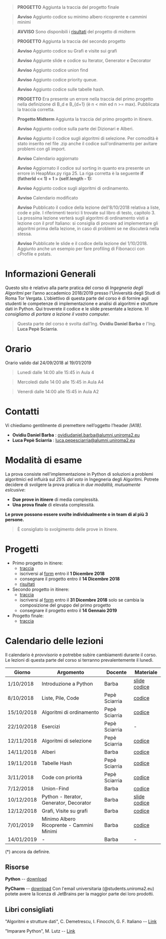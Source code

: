 > **PROGETTO** Aggiunta la traccia del progetto finale 

> **Avviso** Aggiunto codice su minimo albero ricoprente e cammini minimi

> **AVVISO** Sono disponibili i [risultati][16] del progetto di midterm

> **PROGETTO** Aggiunta la traccia del secondo progetto

> **Avviso** Aggiunto codice su Grafi e visite sui grafi

> **Avviso** Aggiunte slide e codice su Iterator, Generator e Decorator

> **Avviso** Aggiunto codice union find

> **Avviso** Aggiunto codice priority queue.

> **Avviso** Aggiunto codice sulle tabelle hash.

> **PROGETTO** Era presente un errore nella traccia del primo progetto nella definizione di B_d e B_{d+1} (è n < min ed n >= max). Pubblicata la traccia corretta.

> **Progetto Midterm** Aggiunta la traccia del primo progetto in itinere.

> **Avviso** Aggiunto codice sulla parte dei Dizionari e Alberi.

> **Avviso** Aggiunto il codice sugli algoritmi di selezione. Per comodità è stato inserito nel file .zip anche il codice sull'ordinamento per avitare problemi con gli import.

> **Avviso** Calendario aggiornato

> **Avviso** Aggiornato il codice sul sorting in quanto era presente un errore in HeapMax.py riga 25. La riga corretta è la seguente **if (fatherId << 1) + 1 > (self.length - 1):**

> **Avviso** Aggiunto codice sugli algoritmi di ordinamento. 

> **Avviso** Calendario modificato

> **Avviso** Pubblicato il codice della lezione dell'8/10/2018 relativa a liste, code e pile. I riferimenti teorici li trovate sul libro di testo, capitolo 3. La prossima lezione verterà sugli algoritmi di ordinamento visti a lezione con il prof Italiano: si consiglia di provare ad implementare gli algoritmi prima della lezione, in caso di problemi se ne discuterà nella stessa.

> **Avviso** Pubblicate le slide e il codice della lezione del 1/10/2018. Aggiunto anche un esempio per fare profiling di Fibonacci con cProfile e pstats.

# Informazioni Generali
Questo sito è relativo alla parte pratica del corso di *Ingegneria degli Algoritmi* per l’anno accademico 2018/2019 presso l'Università degli Studi di Roma Tor Vergata.
L’obiettivo di questa parte del corso è di fornire agli studenti le competenze di implementazione e analisi di algoritmi e strutture dati in Python.
Qui troverete il codice e le slide presentate a lezione. *Vi consigliamo di portare a lezione il vostro computer.*

> Questa parte del corso è svolta dall’Ing. **Ovidiu Daniel Barba** e l'Ing. **Luca Pepè Sciarria**.


# Orario
Orario valido dal 24/09/2018 al 19/01/2019

> Lunedi dalle 14:00 alle 15:45 in Aula 4

> Mercoledi dalle 14:00 alle 15:45 in Aula A4

> Venerdi dalle 14:00 alle 15:45 in Aula A2


# Contatti
Vi chiediamo gentilmente di premettere nell’oggetto l’header *[IA18]*.

* **Ovidiu Daniel Barba** : [ovidiudaniel.barba@alumni.uniroma2.eu](mailto:ovidiudaniel.barba@alumni.uniroma2.eu)
* **Luca Pepè Sciarria** : [luca.pepesciarria@alumni.uniroma2.eu](mailto:luca.pepesciarria@alumni.uniroma2.eu)


# Modalità di esame
La prova consiste nell'implementazione in Python di soluzioni a problemi algoritmici ed influirà sul *25% del voto* in Ingegneria degli Algoritmi.
Potrete decidere di svolgere la prova pratica in *due modalità, mutuamente eslcusive*:
* **Due prove in itinere** di media complessità.
* **Una prova finale** di elevata complessità.

**Le prove possono essere svolte individualmente o in team di al più 3 persone.**

> È consigliato lo svolgimento delle prove in itinere.


# Progetti

* Primo progetto in itinere:
    * [traccia][7]
    * iscriversi al [form][8] entro il **1 Dicembre 2018**
    * consegnare il progetto entro il **14 Dicembre 2018**
    * [risultati][16]
* Secondo progetto in itinere:
    * [traccia][15]
    * iscriversi al [form][8] entro il **31 Dicembre 2018** solo se cambia la composizione del gruppo del primo progetto
    * consegnare il progetto entro il **14 Gennaio 2019**
* Progetto finale:
    * [traccia][18]

# Calendario delle lezioni
Il calendario è *provvisorio* e potrebbe subire cambiamenti durante il corso. Le lezioni di questa parte del corso si terranno prevalentemente il lunedì.


| Giorno     | Argomento                            | Docente      | Materiale               |
|------------|--------------------------------------|--------------|-------------------------|
| 1/10/2018  | Introduzione a Python                | Barba        | [slide][1] [codice][2]|         
| 8/10/2018  | Liste, Pile, Code                    | Pepè Sciarria| [codice][3]          |
| 15/10/2018 | Algoritmi di ordinamento             | Pepè Sciarria| [codice][4]          |
| 22/10/2018 | Esercizi                             | Pepè Sciarria| -          |
| 12/11/2018 | Algoritmi di selezione               | Pepè Sciarria| [codice][5]           |
| 14/11/2018 | Alberi                               | Barba        | [codice][6]          |
| 19/11/2018 | Tabelle Hash                         | Pepè Sciarria| [codice][9]          |
| 3/11/2018  | Code con priorità                    | Pepè Sciarria| [codice][10]          |
| 7/12/2018  | Union-Find                           | Barba        | [codice][11]          |
| 10/12/2018 | Python - Iterator, Generator, Decorator| Barba      |[slide][13] [codice][12] |
| 12/12/2018 | Grafi, Visite su grafi               | Barba        | [codice][14]          |
| 7/01/2019  | Minimo Albero Ricoprente - Cammini Minimi | Barba        | [codice][17]          |
| 14/01/2019 | -                  | Barba            | -          |

(\*) ancora da definire.

[1]:https://raw.githubusercontent.com/uniroma2-algorithms/ingegneria-algoritmi-2018/content/slide/1_python.pdf
[2]:https://raw.githubusercontent.com/uniroma2-algorithms/ingegneria-algoritmi-2018/content/codice/1_python.zip
[3]:https://raw.githubusercontent.com/uniroma2-algorithms/ingegneria-algoritmi-2018/content/codice/2_linked_ds.zip
[4]:https://raw.githubusercontent.com/uniroma2-algorithms/ingegneria-algoritmi-2018/content/codice/3_sorting.zip
[5]:https://raw.githubusercontent.com/uniroma2-algorithms/ingegneria-algoritmi-2018/content/codice/4_selection.zip
[6]:https://raw.githubusercontent.com/uniroma2-algorithms/ingegneria-algoritmi-2018/content/codice/5_dictionarytrees.zip

[7]:https://raw.githubusercontent.com/uniroma2-algorithms/ingegneria-algoritmi-2018/content/projec_1_IA_18_19.pdf
[8]:https://docs.google.com/forms/d/e/1FAIpQLSfrvVRh2l89icwf4x-eX1QY1RYOrqzxzYCXi8tTIc0P2RYm8A/viewform

[9]:https://raw.githubusercontent.com/uniroma2-algorithms/ingegneria-algoritmi-2018/content/codice/6_hash.zip
[10]: https://raw.githubusercontent.com/uniroma2-algorithms/ingegneria-algoritmi-2018/content/codice/7%20-%20priorityQueue.zip
[11]:https://raw.githubusercontent.com/uniroma2-algorithms/ingegneria-algoritmi-2018/content/codice/8%20-%20unionFind%20.zip
[12]:https://raw.githubusercontent.com/uniroma2-algorithms/ingegneria-algoritmi-2018/content/codice/9%20-%20advanced_python.zip
[13]:https://raw.githubusercontent.com/uniroma2-algorithms/ingegneria-algoritmi-2018/content/slide/9_advanced_python.pdf
[14]:https://raw.githubusercontent.com/uniroma2-algorithms/ingegneria-algoritmi-2018/content/codice/10%20-%20Graph.zip
[15]:https://raw.githubusercontent.com/uniroma2-algorithms/ingegneria-algoritmi-2018/content/project_2_IA_18_19.pdf
[16]:https://raw.githubusercontent.com/uniroma2-algorithms/ingegneria-algoritmi-2018/content/Voti_Midterm_Progetto.pdf
[17]:https://raw.githubusercontent.com/uniroma2-algorithms/ingegneria-algoritmi-2018/content/codice/11_MST_ShortestPaths.zip
[18]:https://raw.githubusercontent.com/uniroma2-algorithms/ingegneria-algoritmi-2018/content/project_finale_IA_18_19.pdf
## Risorse
**Python** -- [download](https://www.python.org/)

**PyCharm** -- [download](https://www.jetbrains.com/pycharm/) Con l'email universitaria (@students.uniroma2.eu) potete avere la licenza di JetBrains per la maggior parte dei loro prodotti.


## Libri consigliati
"Algoritmi e strutture dati", C. Demetrescu, I. Finocchi, G. F. Italiano -- [Link](https://www.amazon.it/Algoritmi-strutture-dati-Camil-Demetrescu/dp/8838664684)

"Imparare Python", M. Lutz -- [Link](https://www.amazon.it/Imparare-Python-Mark-Lutz/dp/8848125956)
